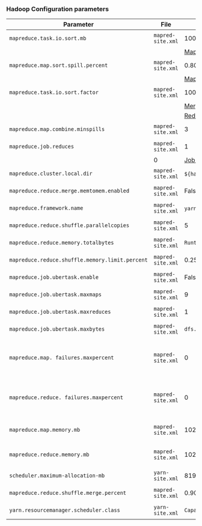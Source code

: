 ### Hadoop Configuration parameters
Parameter | File | Default | Diagram(s)
------------- | -------------  | ------------- | ------------- 
`mapreduce.task.io.sort.mb`  | `mapred-site.xml` | 100 | [MapTask > Shuffle](MapTask#post-execution---shuffle) 
 | | | [MapTask > Execution](MapTask#execution)
`mapreduce.map.sort.spill.percent`  | `mapred-site.xml` | 0.80 | [MapTask > Shuffle](MapTask#post-execution---shuffle) 
 | | | [MapTask > Execution](MapTask#execution)
`mapreduce.task.io.sort.factor`   | `mapred-site.xml` | 100 | [MapTask > Shuffle](MapTask#post-execution---shuffle) 
 | | | [Merge](MapReduceMerge)
 | | | [ReduceTask > Shuffle](ReduceTask#shuffle---merge)
`mapreduce.map.combine.minspills`  | `mapred-site.xml` | 3 | [MapTask > Shuffle](MapTask#post-execution---shuffle) 
`mapreduce.job.reduces`  | `mapred-site.xml` | 1 | [MapTask > Shuffle](MapTask#post-execution---shuffle) 
 | | 0 | [Job > NEW => INITED](Job#new--inited-job_init) 
`mapreduce.cluster.local.dir`  | `mapred-site.xml` | `${hadoop.tmp.dir}`/mapred/local | [MapTask > Shuffle](MapTask#post-execution---shuffle) 
`mapreduce.reduce.merge.memtomem.enabled` | `mapred-site.xml` | False | [Reduce Task > Shuffle](ReduceTask#shuffle)
`mapreduce.framework.name` | `mapred-site.xml` | `yarn`/`local` | [Reduce Task > Shuffle](ReduceTask#shuffle)
`mapreduce.reduce.shuffle.parallelcopies` | `mapred-site.xml` | 5 | [Reduce Task > Shuffle](ReduceTask#shuffle)
`mapreduce.reduce.memory.totalbytes` | `mapred-site.xml` | `Runtime.maxMemory()` | [Reduce Task > Fetcher](ReduceTask#local-fetcher)
`mapreduce.reduce.shuffle.memory.limit.percent` | `mapred-site.xml` | 0.25 | [Reduce Task > Fetcher](ReduceTask#local-fetcher)
`mapreduce.job.ubertask.enable` | `mapred-site.xml` | False | [Job > NEW => INITED](Job#new--inited-job_init)
`mapreduce.job.ubertask.maxmaps` | `mapred-site.xml` | 9 | [Job > NEW => INITED](Job#new--inited-job_init)
`mapreduce.job.ubertask.maxreduces` | `mapred-site.xml` | 1 | [Job > NEW => INITED](Job#new--inited-job_init)
`mapreduce.job.ubertask.maxbytes` | `mapred-site.xml` | `dfs.block.size` | [Job > NEW => INITED ](Job#new--inited-job_init)
`mapreduce.map. failures.maxpercent` | `mapred-site.xml` | 0 | [Job > RUNNING => {RUNNING, COMMITTING, FAIL ABORT}](Job#running--running-committing-fail-abort-job_task_completed)
`mapreduce.reduce. failures.maxpercent` | `mapred-site.xml` | 0 | [Job > RUNNING => {RUNNING, COMMITTING, FAIL ABORT}](Job#running--running-committing-fail-abort-job_task_completed)
`mapreduce.map.memory.mb` | `mapred-site.xml` | 1024 | [Task Attempt > NEW => UNASSIGNED](TaskAttempt#new--unassigned-ta_schedule)
`mapreduce.reduce.memory.mb` | `mapred-site.xml` | 1024 | [Task Attempt > NEW => UNASSIGNED](TaskAttempt#new--unassigned-ta_schedule)
`scheduler.maximum-allocation-mb` | `yarn-site.xml` | 8192 | [Container Allocator](ContainerAllocator)
`mapreduce.reduce.shuffle.merge.percent` | `mapred-site.xml` | 0.90 | [Reduce Task > Shuffle](ReduceTask#shuffle---merge)
`yarn.resourcemanager.scheduler.class` | `yarn-site.xml` | `CapacityScheduler` | [Resource Manager](ResourceManager)
